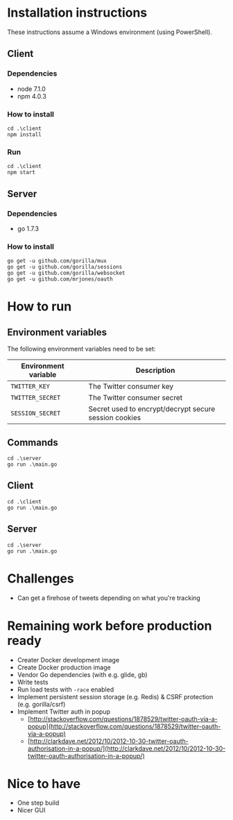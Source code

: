 # Installation instructions

These instructions assume a Windows environment (using PowerShell).

## Client

### Dependencies

- node 7.1.0
- npm 4.0.3

### How to install

```
cd .\client
npm install
```

### Run

```
cd .\client
npm start
```

## Server

### Dependencies

- go 1.7.3

### How to install

```
go get -u github.com/gorilla/mux
go get -u github.com/gorilla/sessions
go get -u github.com/gorilla/websocket
go get -u github.com/mrjones/oauth
```

# How to run

## Environment variables

The following environment variables need to be set:

<table>
  <thead>
    <tr>
      <th>Environment variable<th>
      <th>Description</th>
    </tr>
  </thead>
  <tbody>
    <tr>
      <td><code>TWITTER_KEY</code><td>
      <td>The Twitter consumer key</td>
    </tr>
    <tr>
      <td><code>TWITTER_SECRET</code><td>
      <td>The Twitter consumer secret</td>
    </tr>
    <tr>
      <td><code>SESSION_SECRET</code><td>
      <td>Secret used to encrypt/decrypt secure session cookies</td>
    </tr>
  </tbody>
</table>

## Commands

```
cd .\server
go run .\main.go
```

## Client

```
cd .\client
go run .\main.go
```

## Server

```
cd .\server
go run .\main.go
```

# Challenges

- Can get a firehose of tweets depending on what you're tracking

# Remaining work before production ready

- Creater Docker development image
- Create Docker production image
- Vendor Go dependencies (with e.g. glide, gb)
- Write tests
- Run load tests with `-race` enabled
- Implement persistent session storage (e.g. Redis) & CSRF protection (e.g. gorilla/csrf)
- Implement Twitter auth in popup 
    - [http://stackoverflow.com/questions/1878529/twitter-oauth-via-a-popup](http://stackoverflow.com/questions/1878529/twitter-oauth-via-a-popup)
    - [http://clarkdave.net/2012/10/2012-10-30-twitter-oauth-authorisation-in-a-popup/](http://clarkdave.net/2012/10/2012-10-30-twitter-oauth-authorisation-in-a-popup/)

# Nice to have

- One step build
- Nicer GUI